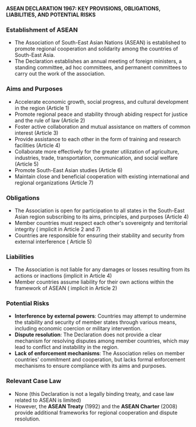 **ASEAN DECLARATION 1967: KEY PROVISIONS, OBLIGATIONS, LIABILITIES, AND POTENTIAL RISKS**

### Establishment of ASEAN

* The Association of South-East Asian Nations (ASEAN) is established to promote regional cooperation and solidarity among the countries of South-East Asia.
* The Declaration establishes an annual meeting of foreign ministers, a standing committee, ad hoc committees, and permanent committees to carry out the work of the association.

### Aims and Purposes

* Accelerate economic growth, social progress, and cultural development in the region (Article 1)
* Promote regional peace and stability through abiding respect for justice and the rule of law (Article 2)
* Foster active collaboration and mutual assistance on matters of common interest (Article 3)
* Provide assistance to each other in the form of training and research facilities (Article 4)
* Collaborate more effectively for the greater utilization of agriculture, industries, trade, transportation, communication, and social welfare (Article 5)
* Promote South-East Asian studies (Article 6)
* Maintain close and beneficial cooperation with existing international and regional organizations (Article 7)

### Obligations

* The Association is open for participation to all states in the South-East Asian region subscribing to its aims, principles, and purposes (Article 4)
* Member countries must respect each other's sovereignty and territorial integrity ( implicit in Article 2 and 7)
* Countries are responsible for ensuring their stability and security from external interference ( Article 5)

### Liabilities

* The Association is not liable for any damages or losses resulting from its actions or inactions (implicit in Article 4)
* Member countries assume liability for their own actions within the framework of ASEAN ( implicit in Article 2)

### Potential Risks

* **Interference by external powers**: Countries may attempt to undermine the stability and security of member states through various means, including economic coercion or military intervention.
* **Dispute resolution**: The Declaration does not provide a clear mechanism for resolving disputes among member countries, which may lead to conflict and instability in the region.
* **Lack of enforcement mechanisms**: The Association relies on member countries' commitment and cooperation, but lacks formal enforcement mechanisms to ensure compliance with its aims and purposes.

### Relevant Case Law

* None (this Declaration is not a legally binding treaty, and case law related to ASEAN is limited)
* However, the **ASEAN Treaty** (1992) and the **ASEAN Charter** (2008) provide additional frameworks for regional cooperation and dispute resolution.